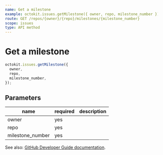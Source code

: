 ```yaml
---
name: Get a milestone
example: octokit.issues.getMilestone({ owner, repo, milestone_number })
route: GET /repos/{owner}/{repo}/milestones/{milestone_number}
scope: issues
type: API method
---
```


# Get a milestone

```js
octokit.issues.getMilestone({
  owner,
  repo,
  milestone_number,
});
```

## Parameters

<table>
  <thead>
    <tr>
      <th>name</th>
      <th>required</th>
      <th>description</th>
    </tr>
  </thead>
  <tbody>
    <tr><td>owner</td><td>yes</td><td>

</td></tr>
<tr><td>repo</td><td>yes</td><td>

</td></tr>
<tr><td>milestone_number</td><td>yes</td><td>

</td></tr>
  </tbody>
</table>

See also: [GitHub Developer Guide documentation](https://developer.github.com/v3/issues/milestones/#get-a-milestone).

